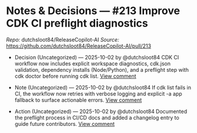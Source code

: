 # Notes & Decisions — #213 Improve CDK CI preflight diagnostics

_Repo:_ dutchsloot84/ReleaseCopilot-AI
_Source:_ https://github.com/dutchsloot84/ReleaseCopilot-AI/pull/213

- Decision (Uncategorized) — 2025-10-02 by @dutchsloot84
  CDK CI workflow now includes explicit workspace diagnostics, cdk.json validation, dependency installs (Node/Python), and a preflight step with cdk doctor before running cdk list.
  [View comment](https://github.com/dutchsloot84/ReleaseCopilot-AI/pull/213#issuecomment-3362676731) <!-- digest:7adee1c2e1be0b33c45c29485c86e8b55dfe8321ce73e2835a224e8d380a3551 -->

- Note (Uncategorized) — 2025-10-02 by @dutchsloot84
  If cdk list fails in CI, the workflow now retries with verbose logging and explicit -a app fallback to surface actionable errors.
  [View comment](https://github.com/dutchsloot84/ReleaseCopilot-AI/pull/213#issuecomment-3362676731) <!-- digest:8bb7034f92729c555441a091c69caf61a166fe0d5b59e89a87d6b9d266b244ec -->

- Action (Uncategorized) — 2025-10-02 by @dutchsloot84
  Documented the preflight process in CI/CD docs and added a changelog entry to guide future contributors.
  [View comment](https://github.com/dutchsloot84/ReleaseCopilot-AI/pull/213#issuecomment-3362676731) <!-- digest:002945a8443ce97f7284ad7a94e4f219cd7bb293515c76b29a8bd4ec3ee734eb -->
